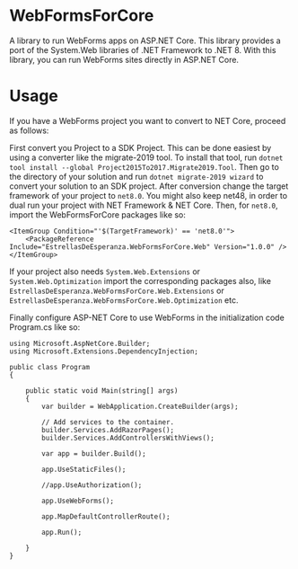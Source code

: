 # WebFormsForCore

A library to run WebForms apps on ASP.NET Core. This library provides a port
of the System.Web libraries of .NET Framework to .NET 8. With this library,
you can run WebForms sites directly in ASP.NET Core. 

# Usage

If you have a WebForms project you want to convert to NET Core, proceed as follows:

First convert you Project to a SDK Project. This can be done easiest by using a converter like the migrate-2019 tool. To install that tool, run `dotnet tool install --global Project2015To2017.Migrate2019.Tool`. Then go to the directory of your solution and run `dotnet migrate-2019 wizard` to convert your solution to an SDK project.
After conversion change the target framework of your project to `net8.0`. You might also keep net48, in order to dual run your project with NET Framework & NET Core. Then, for `net8.0`, import the WebFormsForCore packages like so:
```
<ItemGroup Condition="'$(TargetFramework)' == 'net8.0'">
    <PackageReference Include="EstrellasDeEsperanza.WebFormsForCore.Web" Version="1.0.0" />
</ItemGroup>
```
If your project also needs `System.Web.Extensions` or `System.Web.Optimization` import the corresponding packages also, like `EstrellasDeEsperanza.WebFormsForCore.Web.Extensions` or `EstrellasDeEsperanza.WebFormsForCore.Web.Optimization` etc.

Finally configure ASP-NET Core to use WebForms in the initialization code Program.cs like so:
```
using Microsoft.AspNetCore.Builder;
using Microsoft.Extensions.DependencyInjection;

public class Program
{

	public static void Main(string[] args)
	{
		var builder = WebApplication.CreateBuilder(args);

		// Add services to the container.
		builder.Services.AddRazorPages();
		builder.Services.AddControllersWithViews();

		var app = builder.Build();

		app.UseStaticFiles();

		//app.UseAuthorization();

		app.UseWebForms();

		app.MapDefaultControllerRoute();
			
		app.Run();

	}
}
```
